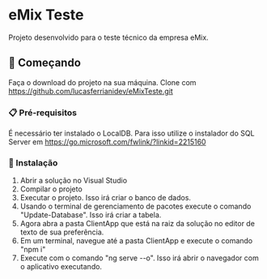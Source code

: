 # eMix Teste

Projeto desenvolvido para o teste técnico da empresa eMix.

## 🚀 Começando

Faça o download do projeto na sua máquina.
Clone com https://github.com/lucasferrianidev/eMixTeste.git


### 📋 Pré-requisitos

É necessário ter instalado o LocalDB.
Para isso utilize o instalador do SQL Server em https://go.microsoft.com/fwlink/?linkid=2215160


### 🔧 Instalação

1. Abrir a solução no Visual Studio
2. Compilar o projeto
3. Executar o projeto. Isso irá criar o banco de dados.
4. Usando o terminal de gerenciamento de pacotes execute o comando "Update-Database". Isso irá criar a tabela.
5. Agora abra a pasta ClientApp que está na raiz da solução no editor de texto de sua preferência.
6. Em um terminal, navegue até a pasta ClientApp e execute o comando "npm i"
7. Execute com o comando "ng serve --o". Isso irá abrir o navegador com o aplicativo executando.
